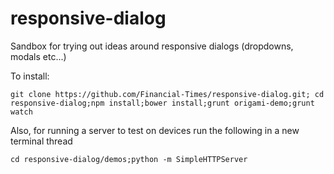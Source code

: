 responsive-dialog
=================

Sandbox for trying out ideas around responsive dialogs (dropdowns, modals etc...)

To install:

	git clone https://github.com/Financial-Times/responsive-dialog.git;	cd responsive-dialog;npm install;bower install;grunt origami-demo;grunt watch

Also, for running a server to test on devices run the following in a new terminal thread

	cd responsive-dialog/demos;python -m SimpleHTTPServer
